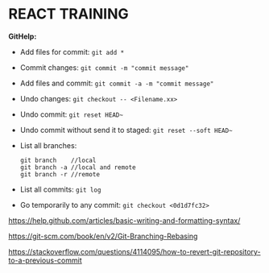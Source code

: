 # REACT TRAINING

**GitHelp:**

* Add files for commit:
    `git add *`

* Commit changes:
    `git commit -m "commit message"`

* Add files and commit:
    `git commit -a -m "commit message"`

* Undo changes:
    `git checkout -- <Filename.xx>`

* Undo commit:
    `git reset HEAD~`

* Undo commit without send it to staged:
    `git reset --soft HEAD~`
    
* List all branches:
    ```
    git branch    //local
    git branch -a //local and remote
    git branch -r //remote
    ```

* List all commits:
    `git log`

* Go temporarily to any commit:
    `git checkout <0d1d7fc32>`
    
https://help.github.com/articles/basic-writing-and-formatting-syntax/

https://git-scm.com/book/en/v2/Git-Branching-Rebasing

https://stackoverflow.com/questions/4114095/how-to-revert-git-repository-to-a-previous-commit
    
